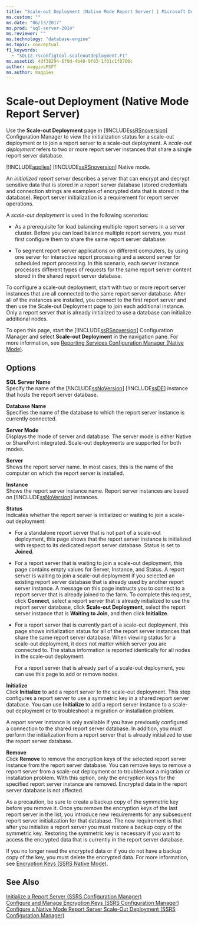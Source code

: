 ```yaml
---
title: "Scale-out Deployment (Native Mode Report Server) | Microsoft Docs"
ms.custom: ""
ms.date: "06/13/2017"
ms.prod: "sql-server-2014"
ms.reviewer: ""
ms.technology: "database-engine"
ms.topic: conceptual
f1_keywords: 
  - "SQL12.rsconfigtool.scaleoutdeployment.F1"
ms.assetid: 4df38294-6f9d-4b40-9f03-1f01c1f0700c
author: maggiesMSFT 
ms.author: maggies
---
```

# Scale-out Deployment (Native Mode Report Server)
  Use the **Scale-out Deployment** page in [!INCLUDE[ssRSnoversion](../../includes/ssrsnoversion-md.md)] Configuration Manager to view the initialization status for a scale-out deployment or to join a report server to a scale-out deployment. A *scale-out deployment* refers to two or more report server instances that share a single report server database.  
  
 [!INCLUDE[applies](../../includes/applies-md.md)] [!INCLUDE[ssRSnoversion](../../includes/ssrsnoversion-md.md)] Native mode.  
  
 An *initialized report server* describes a server that can encrypt and decrypt sensitive data that is stored in a report server database (stored credentials and connection strings are examples of encrypted data that is stored in the database). Report server initialization is a requirement for report server operations.  
  
 A *scale-out deployment* is used in the following scenarios:  
  
-   As a prerequisite for load balancing multiple report servers in a server cluster. Before you can load balance multiple report servers, you must first configure them to share the same report server database.  
  
-   To segment report server applications on different computers, by using one server for interactive report processing and a second server for scheduled report processing. In this scenario, each server instance processes different types of requests for the same report server content stored in the shared report server database.  
  
 To configure a scale-out deployment, start with two or more report server instances that are all connected to the same report server database. After all of the instances are installed, you connect to the first report server and then use the Scale-out Deployment page to join each additional instance. Only a report server that is already initialized to use a database can initialize additional nodes.  
  
 To open this page, start the [!INCLUDE[ssRSnoversion](../../includes/ssrsnoversion-md.md)] Configuration Manager and select **Scale-out Deployment** in the navigation pane. For more information, see [Reporting Services Configuration Manager &#40;Native Mode&#41;](../../../2014/sql-server/install/reporting-services-configuration-manager-native-mode.md).  
  
## Options  
 **SQL Server Name**  
 Specify the name of the [!INCLUDE[ssNoVersion](../../includes/ssnoversion-md.md)] [!INCLUDE[ssDE](../../includes/ssde-md.md)] instance that hosts the report server database.  
  
 **Database Name**  
 Specifies the name of the database to which the report server instance is currently connected.  
  
 **Server Mode**  
 Displays the mode of server and database. The server mode is either Native or SharePoint integrated. Scale-out deployments are supported for both modes.  
  
 **Server**  
 Shows the report server name. In most cases, this is the name of the computer on which the report server is installed.  
  
 **Instance**  
 Shows the report server instance name. Report server instances are based on [!INCLUDE[ssNoVersion](../../includes/ssnoversion-md.md)] instances.  
  
 **Status**  
 Indicates whether the report server is initialized or waiting to join a scale-out deployment:  
  
-   For a standalone report server that is not part of a scale-out deployment, this page shows that the report server instance is initialized with respect to its dedicated report server database. Status is set to **Joined**.  
  
-   For a report server that is waiting to join a scale-out deployment, this page contains empty values for Server, Instance, and Status. A report server is waiting to join a scale-out deployment if you selected an existing report server database that is already used by another report server instance. A message on this page instructs you to connect to a report server that is already joined to the farm. To complete this request, click **Connect**, select a report server that is already initialized to use the report server database, click **Scale-out Deployment**, select the report server instance that is **Waiting to Join**, and then click **Initialize**.  
  
-   For a report server that is currently part of a scale-out deployment, this page shows initialization status for all of the report server instances that share the same report server database. When viewing status for a scale-out deployment, it does not matter which server you are connected to. The status information is reported identically for all nodes in the scale-out deployment.  
  
     For a report server that is already part of a scale-out deployment, you can use this page to add or remove nodes.  
  
 **Initialize**  
 Click **Initialize** to add a report server to the scale-out deployment. This step configures a report server to use a symmetric key in a shared report server database. You can use **Initialize** to add a report server instance to a scale-out deployment or to troubleshoot a migration or installation problem.  
  
 A report server instance is only available if you have previously configured a connection to the shared report server database. In addition, you must perform the initialization from a report server that is already initialized to use the report server database.  
  
 **Remove**  
 Click **Remove** to remove the encryption keys of the selected report server instance from the report server database. You can remove keys to remove a report server from a scale-out deployment or to troubleshoot a migration or installation problem. With this option, only the encryption keys for the specified report server instance are removed. Encrypted data in the report server database is not affected.  
  
 As a precaution, be sure to create a backup copy of the symmetric key before you remove it. Once you remove the encryption keys of the last report server in the list, you introduce new requirements for any subsequent report server initialization for that database. The new requirement is that after you initialize a report server you must restore a backup copy of the symmetric key. Restoring the symmetric key is necessary if you want to access the encrypted data that is currently in the report server database.  
  
 If you no longer need the encrypted data or if you do not have a backup copy of the key, you must delete the encrypted data. For more information, see [Encryption Keys &#40;SSRS Native Mode&#41;](../../../2014/sql-server/install/encryption-keys-ssrs-native-mode.md).  
  
## See Also  
 [Initialize a Report Server &#40;SSRS Configuration Manager&#41;](../../reporting-services/install-windows/ssrs-encryption-keys-initialize-a-report-server.md)   
 [Configure and Manage Encryption Keys &#40;SSRS Configuration Manager&#41;](../../reporting-services/install-windows/ssrs-encryption-keys-manage-encryption-keys.md)   
 [Configure a Native Mode Report Server Scale-Out Deployment &#40;SSRS Configuration Manager&#41;](../../reporting-services/install-windows/configure-a-native-mode-report-server-scale-out-deployment.md)  
  
  
